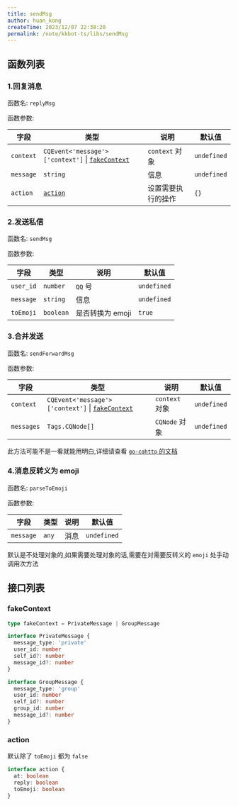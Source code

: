 ```yaml
---
title: sendMsg
author: huan_kong
createTime: 2023/12/07 22:38:20
permalink: /note/kkbot-ts/libs/sendMsg
---
```


## 函数列表

### 1.回复消息

函数名: `replyMsg`

函数参数: 

| 字段      | 类型                                                             | 说明               | 默认值      |
| --------- | ---------------------------------------------------------------- | ------------------ | ----------- |
| `context` | `CQEvent<'message'>['context']` \| [`fakeContext`](#fakecontext) | `context` 对象     | `undefined` |
| `message` | `string`                                                         | 信息               | `undefined` |
| `action`  | [`action`](#action)                                              | 设置需要执行的操作 | `{}`        |

### 2.发送私信

函数名: `sendMsg`

函数参数: 

| 字段      | 类型      | 说明             | 默认值      |
| --------- | --------- | ---------------- | ----------- |
| `user_id` | `number`  | `QQ` 号          | `undefined` |
| `message` | `string`  | 信息             | `undefined` |
| `toEmoji` | `boolean` | 是否转换为 emoji | `true`      |

### 3.合并发送

函数名: `sendForwardMsg`

函数参数: 

| 字段       | 类型                                                             | 说明           | 默认值      |
| ---------- | ---------------------------------------------------------------- | -------------- | ----------- |
| `context`  | `CQEvent<'message'>['context']` \| [`fakeContext`](#fakecontext) | `context` 对象 | `undefined` |
| `messages` | `Tags.CQNode[]`                                                  | `CQNode` 对象  | `undefined` |

此方法可能不是一看就能用明白,详细请查看 [`go-cqhttp` 的文档](https://docs.go-cqhttp.org/cqcode/#合并转发)

### 4.消息反转义为 emoji

函数名: `parseToEmoji`

函数参数: 

| 字段      | 类型  | 说明 | 默认值      |
| --------- | ----- | ---- | ----------- |
| `message` | `any` | 消息 | `undefined` |

默认是不处理对象的,如果需要处理对象的话,需要在对需要反转义的 `emoji` 处手动调用次方法

## 接口列表

### fakeContext

~~~ typescript
type fakeContext = PrivateMessage | GroupMessage

interface PrivateMessage {
  message_type: 'private'
  user_id: number
  self_id?: number
  message_id?: number
}

interface GroupMessage {
  message_type: 'group'
  user_id: number
  self_id?: number
  group_id: number
  message_id?: number
}
~~~

### action

默认除了 `toEmoji` 都为 `false`

~~~ typescript
interface action {
  at: boolean
  reply: boolean
  toEmoji: boolean
}
~~~